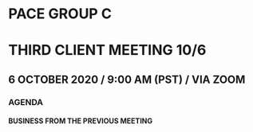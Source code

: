 # PACE GROUP C
# THIRD CLIENT MEETING 10/6

## 6 OCTOBER 2020 / 9:00 AM (PST) / VIA ZOOM

### AGENDA

#### BUSINESS FROM THE PREVIOUS MEETING